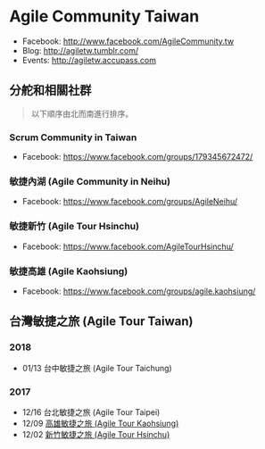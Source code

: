 # Agile Community Taiwan

* Facebook: http://www.facebook.com/AgileCommunity.tw
* Blog: http://agiletw.tumblr.com/
* Events: http://agiletw.accupass.com

## 分舵和相關社群

> 以下順序由北而南進行排序。

### Scrum Community in Taiwan

* Facebook: https://www.facebook.com/groups/179345672472/

### 敏捷內湖 (Agile Community in Neihu)

* Facebook: https://www.facebook.com/groups/AgileNeihu/

### 敏捷新竹 (Agile Tour Hsinchu)

* Facebook: https://www.facebook.com/AgileTourHsinchu/

### 敏捷高雄 (Agile Kaohsiung)

* Facebook: https://www.facebook.com/groups/agile.kaohsiung/

## 台灣敏捷之旅 (Agile Tour Taiwan)

### 2018

* 01/13 台中敏捷之旅 (Agile Tour Taichung)

### 2017

* 12/16 台北敏捷之旅 (Agile Tour Taipei)
* 12/09 [高雄敏捷之旅 (Agile Tour Kaohsiung)](https://www.accupass.com/event/1709111042501613360068)
* 12/02 [新竹敏捷之旅 (Agile Tour Hsinchu)](https://agilecommtw.kktix.cc/events/athsinchu2017d1)

